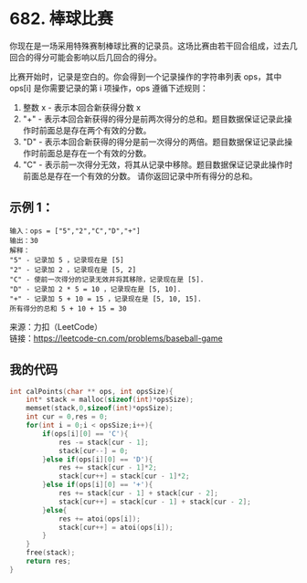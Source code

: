 # 682. 棒球比赛
你现在是一场采用特殊赛制棒球比赛的记录员。这场比赛由若干回合组成，过去几回合的得分可能会影响以后几回合的得分。

比赛开始时，记录是空白的。你会得到一个记录操作的字符串列表 ops，其中 ops[i] 是你需要记录的第 i 项操作，ops 遵循下述规则：

1. 整数 x - 表示本回合新获得分数 x
2. "+" - 表示本回合新获得的得分是前两次得分的总和。题目数据保证记录此操作时前面总是存在两个有效的分数。
3. "D" - 表示本回合新获得的得分是前一次得分的两倍。题目数据保证记录此操作时前面总是存在一个有效的分数。
4. "C" - 表示前一次得分无效，将其从记录中移除。题目数据保证记录此操作时前面总是存在一个有效的分数。
请你返回记录中所有得分的总和。
## 示例 1：
```
输入：ops = ["5","2","C","D","+"]
输出：30
解释：
"5" - 记录加 5 ，记录现在是 [5]
"2" - 记录加 2 ，记录现在是 [5, 2]
"C" - 使前一次得分的记录无效并将其移除，记录现在是 [5].
"D" - 记录加 2 * 5 = 10 ，记录现在是 [5, 10].
"+" - 记录加 5 + 10 = 15 ，记录现在是 [5, 10, 15].
所有得分的总和 5 + 10 + 15 = 30
```
来源：力扣（LeetCode）  
链接：https://leetcode-cn.com/problems/baseball-game
## 我的代码
```C
int calPoints(char ** ops, int opsSize){
    int* stack = malloc(sizeof(int)*opsSize);
    memset(stack,0,sizeof(int)*opsSize);
    int cur = 0,res = 0;
    for(int i = 0;i < opsSize;i++){
        if(ops[i][0] == 'C'){
            res -= stack[cur - 1];
            stack[cur--] = 0;
        }else if(ops[i][0] == 'D'){
            res += stack[cur - 1]*2;
            stack[cur++] = stack[cur - 1]*2;
        }else if(ops[i][0] == '+'){
            res += stack[cur - 1] + stack[cur - 2];
            stack[cur++] = stack[cur - 1] + stack[cur - 2];
        }else{
            res += atoi(ops[i]);
            stack[cur++] = atoi(ops[i]);
        }
    }
    free(stack);
    return res;
}
```
